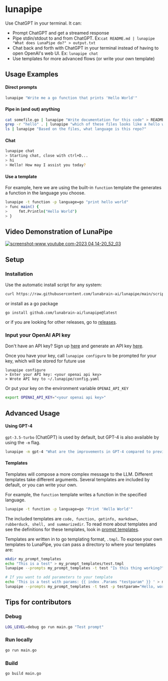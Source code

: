 # lunapipe
Use ChatGPT in your terminal. It can:

* Prompt ChatGPT and get a streamed response
* Pipe stdin/stdout to and from ChatGPT. Ex:`cat README.md | lunapipe "What does LunaPipe do?" > output.txt`
* Chat back and forth with ChatGPT in your terminal instead of having to open OpenAI's web UI. Ex: `lunapipe chat`
* Use templates for more advanced flows (or write your own template)


## Usage Examples

#### Direct prompts

```bash
lunapipe "Write me a go function that prints 'Hello World'" 
```

#### Pipe in (and out) anything

```bash
cat somefile.go | lunapipe "Write documentation for this code" > README.md
grep -r "hello" . | lunapipe "which of these files looks like a hello world?"
ls | lunapipe "Based on the files, what language is this repo?"
```

#### Chat

```bash
lunapipe chat                                                                                                                                 
> Starting chat, close with ctrl+D...
> hi
> Hello! How may I assist you today?
```

#### Use a template
For example, here we are using the built-in `function` template the generates a function in the language you choose. 
```bash
lunapipe -t function -p language=go "print hello world"
> func main() {
>     fmt.Println("Hello World")
> }
```

## Video Demonstration of LunaPipe
[![screenshot-www youtube com-2023 04 14-20_52_03](http://img.youtube.com/vi/2Y4i3rtFvAI/0.jpg)](https://www.youtube.com/watch?v=2Y4i3rtFvAI)

## Setup

### Installation
Use the automatic install script for any system:
```bash
curl https://raw.githubusercontent.com/lunabrain-ai/lunapipe/main/scripts/install.sh | sh
```
or install as a go package
```shell
go install github.com/lunabrain-ai/lunapipe@latest
```
or if you are looking for other releases, go to [releases](https://github.com/lunabrain-ai/lunapipe/releases/).
### Input your OpenAI API key

Don't have an API key? Sign up [here](https://platform.openai.com/overview) and generate an API key [here](https://platform.openai.com/account/api-keys).

Once you have your key, call `lunapipe configure` to be prompted for your key, which will be stored for future use
```shell
lunapipe configure
> Enter your API key: <your openai api key>
> Wrote API key to ~/.lunapipe/config.yaml
```
Or put your key on the environment variable `OPENAI_API_KEY`
```bash
export OPENAI_API_KEY="<your openai api key>"
```

## Advanced Usage

#### Using GPT-4
`gpt-3.5-turbo` (ChatGPT) is used by default, but GPT-4 is also available by using the `-m` flag.
```bash
lunapipe -m gpt-4 "What are the improvements in GPT-4 compared to previous GPT models?"
```

#### Templates
Templates will compose a more complex message to the LLM. Different templates take different arguments. Several 
templates are included by default, or you can write your own. 

For example, the `function` template writes a function in the specified language.
```bash
lunapipe -t function -p language=go "Print 'Hello World'"
```
The included templates are `code, function, getinfo, markdown, rubberduck, shell, and summarizedir`.
To read more about templates and see the definitions for these templates, look in [prompt templates](prompts).

Templates are written in to go templating format, `.tmpl`. To expose your own templates to LunaPipe, you can pass a 
directory to where your templates are:
```bash
mkdir my_prompt_templates
echo "This is a test" > my_prompt_templates/test.tmpl
lunapipe --prompts my_prompt_templates -t test "Is this thing working?"

# If you want to add parameters to your template
echo 'This is a test with params: {{ index .Params "testparam" }} ' > my_prompt_templates/test_with_params.tmpl
lunapipe --prompts my_prompt_templates -t test -p testparam="Hello, world!" "Is this thing working?"
```



## Tips for contributors

### Debug
```bash
LOG_LEVEL=debug go run main.go "Test prompt"
```

### Run locally
```bash
go run main.go
```

### Build
```bash
go build main.go
```


